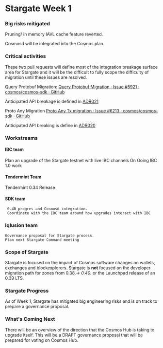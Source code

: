 # Stargate Week 1

### Big risks mitigated

Pruning/ in memory IAVL cache feature reverted.

Cosmosd will be integrated into the Cosmos plan.

### Critical activities

These two pull requests will define most of the integration breakage surface area for Stargate and it will be the difficult to fully scope the difficulty of migration until these issues are resolved.

Query Protobuf Migration: [Query Protobuf Migration · Issue #5921 · cosmos/cosmos-sdk · GitHub](https://github.com/cosmos/cosmos-sdk/issues/5921)

Anticipated API breakage is defined in [ADR021](https://github.com/cosmos/cosmos-sdk/blob/master/docs/architecture/adr-021-protobuf-query-encoding.md)

Proto Any Migration [Proto Any Tx migration · Issue #6213 · cosmos/cosmos-sdk · GitHub](https://github.com/cosmos/cosmos-sdk/issues/6213)

Anticipated API breaking is define in [ADR020](https://github.com/cosmos/cosmos-sdk/blob/master/docs/architecture/adr-020-protobuf-transaction-encoding.md)

### Workstreams

#### IBC team

 Plan an upgrade of the Stargate testnet with live IBC channels
        On Going IBC 1.0 work

#### Tendermint Team

 Tendermint 0.34 Release

#### SDK team

     0.40 progres and Cosmosd integration.
     Coordinate with the IBC team around how upgrades interact with IBC

### Iqlusion team

    Governance proposal for Stargate process.
    Plan next Stargate Command meeting

### Scope of Stargate

Stargate is focused on the impact of Cosmos software changes on wallets, exchanges and blockexplorers. Stargate is **not** focused on the developer migration path for zones from 0.38.*-> 0.40.* or the Launchpad release of an 0.39 LTS.

### Stargate Progress

As of Week 1, Stargate has mitigated big engineering risks and is on track to prepare a governance proposal.

### What's Coming Next

There will be an overview of the direction that the Cosmos Hub is taking to upgrade itself. This will be a DRAFT governance proposal that will be prepared for voting on Cosmos Hub.

